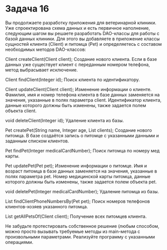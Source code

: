 # Задача 16

Вы продолжаете разработку приложения для ветеринарной клиники. Уже спроектирована схема данных и есть первичное наполнение, следующим шагом вы решаете разработать DAO-классы для работы с базой данных клиники. Для этого вы добавляете в приложение классы сущностей клиента (Client) и питомца (Pet) и определяетесь с составом необходимых методов DAO-классов:

Client createClient(Client client);
Создание нового клиента. Если в базе данных уже существует клиент с переданным номером телефона, метод выбрасывает исключение.

Client findClient(Integer id);
Поиск клиента по идентификатору.

Client updateClient(Client client);
Изменение информации о клиенте. Фамилия, имя и номер телефона клиента в базе данных заменяется на значения, указанные в полях параметра client. Идентификатор клиента, данные которого должны быть изменены, также задается полем объекта client.

void deleteClient(Integer id);
Удаление клиента из базы.

Pet createPet(String name, Integer age, List<Client> clients);
Создание нового питомца.  В базе создаётся запись о питомце с указанными данными и заданным списком клиентов.

Pet findPet(Integer medicalCardNumber);
Поиск питомца по номеру мед карты.

Pet updatePet(Pet pet);
Изменение информации о питомце. Имя и возраст питомца в базе данных заменяется на значения, указанные в полях параметра pet. Номер медицинской карты питомца, данные которого должны быть изменены, также задается полем объекта pet.

void deletePet(Integer medicalCardNumber);
Удаление питомца из базы.

List<String> findClientPhoneNumbersBy(Pet pet);
Поиск номеров телефонов клиентов-хозяев указанного питомца.

List<Pet> getAllPetsOf(Client client);
Получение всех питомцев клиента.

Не забудьте протестировать собственное решение (любым способом, можно просто вызывать требуемые методы из main-метода с произвольными параметрами.
Реализуйте программу с указанными операциями.

